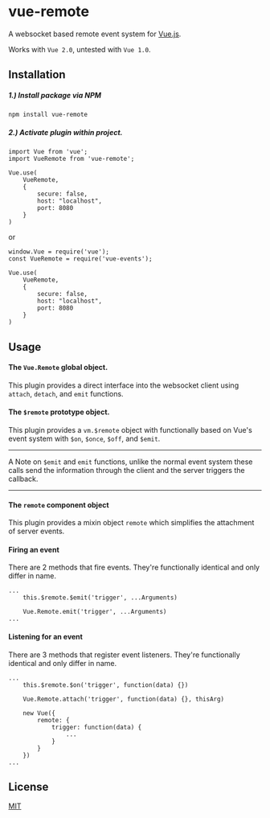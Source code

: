 # vue-remote

A websocket based remote event system for [Vue.js](http://vuejs.org).

Works with `Vue 2.0`, untested with `Vue 1.0`.

## Installation

##### 1.) Install package via NPM
```
npm install vue-remote
```


##### 2.) Activate plugin within project.
```
import Vue from 'vue';
import VueRemote from 'vue-remote';

Vue.use(
    VueRemote,
    {
        secure: false,
        host: "localhost",
        port: 8080
    }
)
```

or

```
window.Vue = require('vue');
const VueRemote = require('vue-events');

Vue.use(
    VueRemote,
    {
        secure: false,
        host: "localhost",
        port: 8080
    }
)
```

## Usage

#### The `Vue.Remote` global object.
This plugin provides a direct interface into the websocket client using `attach`, `detach`, and `emit` functions.

#### The `$remote` prototype object.
This plugin provides a `vm.$remote` object with functionally based on Vue's event system with `$on`, `$once`, `$off`, and `$emit`.

---

A Note on `$emit` and `emit` functions, unlike the normal event system these calls send the information through the client and the server triggers the callback.

---

#### The `remote` component object
This plugin provides a mixin object `remote` which simplifies the attachment of server events.

#### Firing an event
There are 2 methods that fire events. They're functionally identical and only differ in name.
```
...
    this.$remote.$emit('trigger', ...Arguments)

    Vue.Remote.emit('trigger', ...Arguments)
...
```

#### Listening for an event
There are 3 methods that register event listeners. They're functionally identical and only differ in name.
```
...
    this.$remote.$on('trigger', function(data) {})
    
    Vue.Remote.attach('trigger', function(data) {}, thisArg)
    
    new Vue({
        remote: {
            trigger: function(data) {
                ...
            }
        }
    })
...
```

## License

[MIT](http://opensource.org/licenses/MIT)
